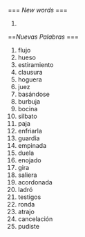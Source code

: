 === *New words* ===

1. 

==*Nuevas Palabras* ===

1. flujo
2. hueso
3. estiramiento
4. clausura
5. hoguera
6. juez
7. basándose
8. burbuja
9. bocina
10. silbato
11. paja
12. enfriarla
13. guardia
14. empinada
15. duela
16. enojado
17. gira
18. saliera
19. acordonada
20. ladró
21. testigos
22. ronda
23. atrajo
24. cancelación
25. pudiste
